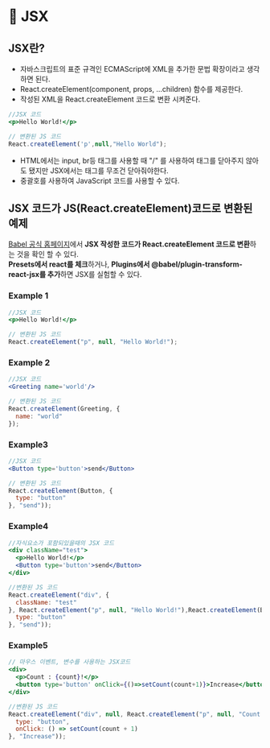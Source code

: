 # 🤩 JSX

## JSX란?

* 자바스크립트의 표준 규격인 ECMAScript에 XML을 추가한 문법 확장이라고 생각하면 된다.
* React.createElement(component, props, ...children) 함수를 제공한다.
* 작성된 XML을 React.createElement 코드로 변환 시켜준다.

```jsx
//JSX 코드
<p>Hello World!</p> 

// 변환된 JS 코드
React.createElement('p',null,"Hello World");
```

* HTML에서는 input, br등 태그를 사용할 때 "/" 를 사용하여 태그를 닫아주지 않아도 됐지만 JSX에서는 태그를 무조건 닫아줘야한다.
* 중괄호를 사용하여 JavaScript 코드를 사용할 수 있다.

## JSX 코드가 JS(React.createElement)코드로 변환된 예제

[Babel 공식 홈페이지](https://babeljs.io/repl#?browsers=defaults%2C%20not%20ie%2011%2C%20not%20ie\_mob%2011\&build=\&builtIns=false\&corejs=3.21\&spec=false\&loose=false\&code\_lz=Q\&debug=false\&forceAllTransforms=false\&modules=false\&shippedProposals=false\&circleciRepo=\&evaluate=false\&fileSize=false\&timeTravel=false\&sourceType=module\&lineWrap=true\&presets=env%2Creact%2Cstage-2\&prettier=false\&targets=\&version=7.21.2\&externalPlugins=\&assumptions=%7B%7D)에서 **JSX 작성한 코드가 React.createElement 코드로 변환**하는 것을 확인 할 수 있다.\
**Presets에서 react를 체크**하거나, **Plugins에서 @babel/plugin-transform-react-jsx를 추가**하면 JSX를 실험할 수 있다.

### Example 1

```jsx
//JSX 코드
<p>Hello World!</p>

// 변환된 JS 코드
React.createElement("p", null, "Hello World!");
```

### Example 2

```jsx
//JSX 코드
<Greeting name='world'/>

// 변환된 JS 코드
React.createElement(Greeting, {
  name: "world"
});
```

### Example3

```jsx
//JSX 코드
<Button type='button'>send</Button>

// 변환된 JS 코드
React.createElement(Button, {
  type: "button"
}, "send"));
```

### Example4

```jsx
//자식요소가 포함되있을때의 JSX 코드 
<div className="test">
  <p>Hello World!</p>
  <Button type='button'>send</Button>
</div>

//변환된 JS 코드
React.createElement("div", {
  className: "test"
}, React.createElement("p", null, "Hello World!"),React.createElement(Button, {
  type: "button"
}, "send"));
```

### Example5

```jsx
// 마우스 이벤트, 변수를 사용하는 JSX코드
<div>
  <p>Count : {count}!</p>
  <button type='button' onClick={()=>setCount(count+1)}>Increase</button>
</div>

//변환된 JS 코드
React.createElement("div", null, React.createElement("p", null, "Count : ", count, "!"), React.createElement("button", {
  type: "button",
  onClick: () => setCount(count + 1)
}, "Increase"));
```
